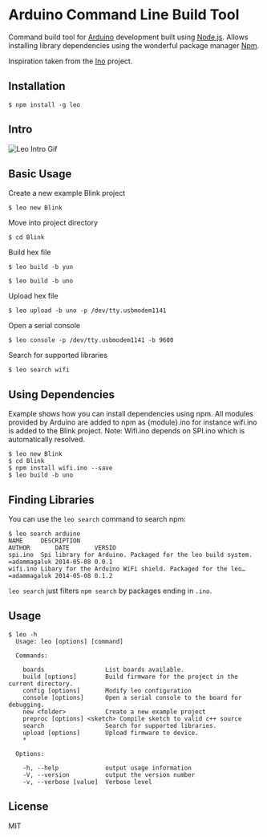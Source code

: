 # Arduino Command Line Build Tool

Command build tool for [Arduino][arduino] development built using
[Node.js][nodejs]. Allows installing library dependencies using the wonderful
package manager [Npm][npm].

Inspiration taken from the [Ino][ino] project.

## Installation

`$ npm install -g leo`


## Intro

![Leo Intro Gif](screencasts/intro.gif)

## Basic Usage

Create a new example Blink project

`$ leo new Blink`

Move into project directory

`$ cd Blink`

Build hex file

`$ leo build -b yun`

`$ leo build -b uno`


Upload hex file

`$ leo upload -b uno -p /dev/tty.usbmodem1141`

Open a serial console

`$ leo console -p /dev/tty.usbmodem1141 -b 9600`

Search for supported libraries

`$ leo search wifi`


## Using Dependencies

Example shows how you can install dependencies using npm. All modules provided by
Arduino are added to npm as {module}.ino for instance wifi.ino is added to the
Blink project. Note: Wifi.ino depends on SPI.ino which is automatically resolved.

```
$ leo new Blink
$ cd Blink
$ npm install wifi.ino --save
$ leo build -b uno
```

## Finding Libraries

You can use the `leo search` command to search npm:


```
$ leo search arduino
NAME     DESCRIPTION                                                 AUTHOR       DATE       VERSIO
spi.ino  Spi library for Arduino. Packaged for the leo build system. =adammagaluk 2014-05-08 0.0.1
wifi.ino Libary for the Arduino WiFi shield. Packaged for the leo…   =adammagaluk 2014-05-08 0.1.2
```

`leo search` just filters `npm search` by packages ending in `.ino`.

## Usage

```
$ leo -h
  Usage: leo [options] [command]

  Commands:

    boards                 List boards available.
    build [options]        Build firmware for the project in the current directory.
    config [options]       Modify leo configuration
    console [options]      Open a serial console to the board for debugging.
    new <folder>           Create a new example project
    preproc [options] <sketch> Compile sketch to valid c++ source
    search                 Search for supported libraries.
    upload [options]       Upload firmware to device.
    *

  Options:

    -h, --help             output usage information
    -V, --version          output the version number
    -v, --verbose [value]  Verbose level
```

## License

MIT

[nodejs]: http://nodejs.org/ "Node.js"
[arduino]: http://arduino.cc/ "Arduino"
[ino]: http://inotool.org/ "Ino Build Tool"
[npm]: http://npmjs.org/ "Node Package Manager"
